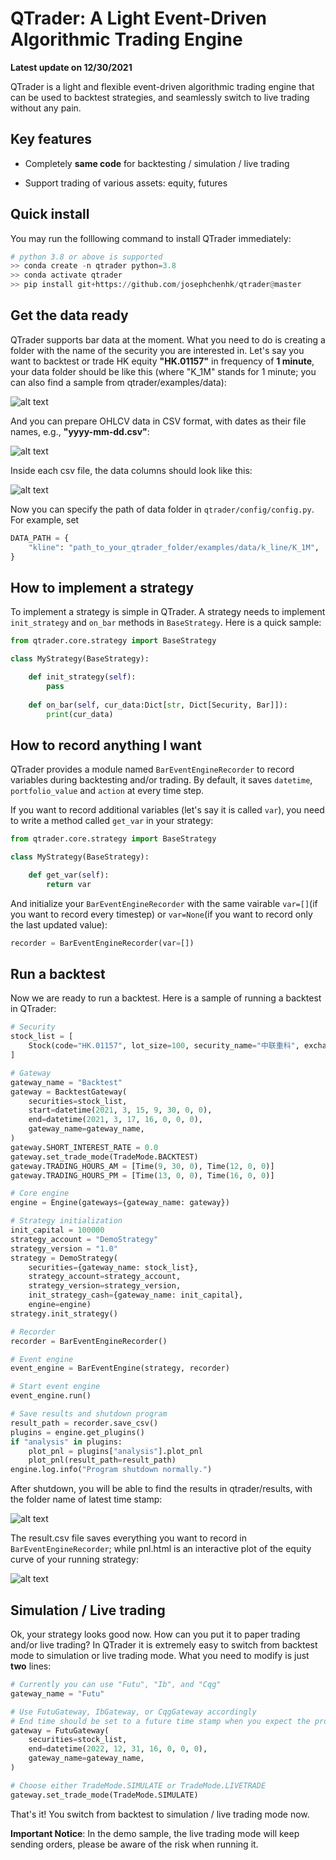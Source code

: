 # QTrader: A Light Event-Driven Algorithmic Trading Engine

**Latest update on 12/30/2021**

QTrader is a light and flexible event-driven algorithmic trading engine that can be used to backtest strategies, 
and seamlessly switch to live trading without any pain.

## Key features

* Completely **same code** for backtesting / simulation / live trading 

* Support trading of various assets: equity, futures

## Quick install

You may run the folllowing command to install QTrader immediately:

```python
# python 3.8 or above is supported
>> conda create -n qtrader python=3.8
>> conda activate qtrader
>> pip install git+https://github.com/josephchenhk/qtrader@master
```

## Get the data ready

QTrader supports bar data at the moment. What you need to do is creating a folder with the name of the security you
are interested in. Let's say you want to backtest or trade HK equity **"HK.01157"** in frequency of **1 minute**, your 
data folder should be like this (where "K_1M" stands for 1 minute; you can also find a sample from 
qtrader/examples/data):

![alt text](./contents/data_folder.png "data folder")

And you can prepare OHLCV data in CSV format, with dates as their file names, e.g., **"yyyy-mm-dd.csv"**: 

![alt text](./contents/data_folder_details.png "data folder details")

Inside each csv file, the data columns should look like this:

![alt text](./contents/bar_data_sample.png "bar data sample")

Now you can specify the path of data folder in `qtrader/config/config.py`. For example, set

```python
DATA_PATH = {
    "kline": "path_to_your_qtrader_folder/examples/data/k_line/K_1M",
}
```

## How to implement a strategy

To implement a strategy is simple in QTrader. A strategy needs to implement `init_strategy` and `on_bar` methods in 
`BaseStrategy`. Here is a quick sample:

```python
from qtrader.core.strategy import BaseStrategy

class MyStrategy(BaseStrategy):

    def init_strategy(self):
        pass
        
    def on_bar(self, cur_data:Dict[str, Dict[Security, Bar]]):
        print(cur_data)
```

        
## How to record anything I want

QTrader provides a module named `BarEventEngineRecorder` to record variables during backtesting and/or trading. By 
default, it saves `datetime`, `portfolio_value` and `action` at every time step. 

If you want to record additional variables (let's say it is called `var`), you need to write a method called `get_var` 
in your strategy:

```python
from qtrader.core.strategy import BaseStrategy

class MyStrategy(BaseStrategy):

    def get_var(self):
        return var
```

And initialize your `BarEventEngineRecorder` with the same vairable `var=[]`(if you want to record every timestep) or 
`var=None`(if you want to record only the last updated value):

```python
recorder = BarEventEngineRecorder(var=[])
```
    

## Run a backtest

Now we are ready to run a backtest. Here is a sample of running a backtest in QTrader:

```python
# Security 
stock_list = [
    Stock(code="HK.01157", lot_size=100, security_name="中联重科", exchange=Exchange.SEHK),
]

# Gateway
gateway_name = "Backtest"
gateway = BacktestGateway(
    securities=stock_list,
    start=datetime(2021, 3, 15, 9, 30, 0, 0),
    end=datetime(2021, 3, 17, 16, 0, 0, 0),
    gateway_name=gateway_name,
)
gateway.SHORT_INTEREST_RATE = 0.0
gateway.set_trade_mode(TradeMode.BACKTEST)
gateway.TRADING_HOURS_AM = [Time(9, 30, 0), Time(12, 0, 0)]
gateway.TRADING_HOURS_PM = [Time(13, 0, 0), Time(16, 0, 0)]

# Core engine
engine = Engine(gateways={gateway_name: gateway})

# Strategy initialization
init_capital = 100000
strategy_account = "DemoStrategy"
strategy_version = "1.0"
strategy = DemoStrategy(
    securities={gateway_name: stock_list},
    strategy_account=strategy_account,
    strategy_version=strategy_version,
    init_strategy_cash={gateway_name: init_capital},
    engine=engine)
strategy.init_strategy()

# Recorder
recorder = BarEventEngineRecorder()

# Event engine
event_engine = BarEventEngine(strategy, recorder)

# Start event engine
event_engine.run()

# Save results and shutdown program
result_path = recorder.save_csv()
plugins = engine.get_plugins()
if "analysis" in plugins:
    plot_pnl = plugins["analysis"].plot_pnl
    plot_pnl(result_path=result_path)
engine.log.info("Program shutdown normally.")
```

After shutdown, you will be able to find the results in qtrader/results, with the folder name of latest time stamp:

![alt text](./contents/results.png "results")

The result.csv file saves everything you want to record in `BarEventEngineRecorder`; while pnl.html is an interactive 
plot of the equity curve of your running strategy:

![alt text](./contents/pnl.png "pnl")

## Simulation / Live trading

Ok, your strategy looks good now. How can you put it to paper trading and/or live trading? In QTrader it is
extremely easy to switch from backtest mode to simulation or live trading mode. What you need to modify is just 
**two** lines:

```python
# Currently you can use "Futu", "Ib", and "Cqg" 
gateway_name = "Futu"  

# Use FutuGateway, IbGateway, or CqgGateway accordingly
# End time should be set to a future time stamp when you expect the program terminates
gateway = FutuGateway(
    securities=stock_list,
    end=datetime(2022, 12, 31, 16, 0, 0, 0),  
    gateway_name=gateway_name,
)

# Choose either TradeMode.SIMULATE or TradeMode.LIVETRADE
gateway.set_trade_mode(TradeMode.SIMULATE)
```

That's it! You switch from backtest to simulation / live trading mode now. 

**Important Notice**: In the demo sample, the live trading mode will keep sending orders, please be aware 
of the risk when running it.

